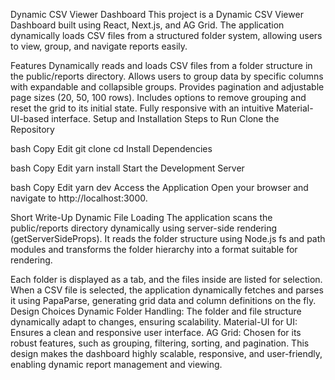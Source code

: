 Dynamic CSV Viewer Dashboard
This project is a Dynamic CSV Viewer Dashboard built using React, Next.js, and AG Grid. The application dynamically loads CSV files from a structured folder system, allowing users to view, group, and navigate reports easily.

Features
Dynamically reads and loads CSV files from a folder structure in the public/reports directory.
Allows users to group data by specific columns with expandable and collapsible groups.
Provides pagination and adjustable page sizes (20, 50, 100 rows).
Includes options to remove grouping and reset the grid to its initial state.
Fully responsive with an intuitive Material-UI-based interface.
Setup and Installation
Steps to Run
Clone the Repository

bash
Copy
Edit
git clone <your-repo-url>
cd <project-folder>
Install Dependencies

bash
Copy
Edit
yarn install
Start the Development Server

bash
Copy
Edit
yarn dev
Access the Application Open your browser and navigate to http://localhost:3000.

Short Write-Up
Dynamic File Loading
The application scans the public/reports directory dynamically using server-side rendering (getServerSideProps). It reads the folder structure using Node.js fs and path modules and transforms the folder hierarchy into a format suitable for rendering.

Each folder is displayed as a tab, and the files inside are listed for selection.
When a CSV file is selected, the application dynamically fetches and parses it using PapaParse, generating grid data and column definitions on the fly.
Design Choices
Dynamic Folder Handling: The folder and file structure dynamically adapt to changes, ensuring scalability.
Material-UI for UI: Ensures a clean and responsive user interface.
AG Grid: Chosen for its robust features, such as grouping, filtering, sorting, and pagination.
This design makes the dashboard highly scalable, responsive, and user-friendly, enabling dynamic report management and viewing.

